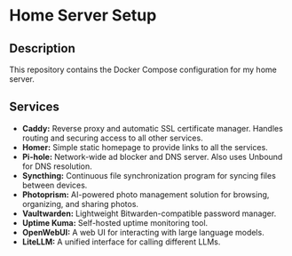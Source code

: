 # Home Server Setup

## Description

This repository contains the Docker Compose configuration for my home server.

## Services

- **Caddy:** Reverse proxy and automatic SSL certificate manager. Handles routing and securing access to all other services.
- **Homer:** Simple static homepage to provide links to all the services.
- **Pi-hole:** Network-wide ad blocker and DNS server. Also uses Unbound for DNS resolution.
- **Syncthing:** Continuous file synchronization program for syncing files between devices.
- **Photoprism:** AI-powered photo management solution for browsing, organizing, and sharing photos.
- **Vaultwarden:** Lightweight Bitwarden-compatible password manager.
- **Uptime Kuma:** Self-hosted uptime monitoring tool.
- **OpenWebUI:** A web UI for interacting with large language models.
- **LiteLLM:** A unified interface for calling different LLMs.
